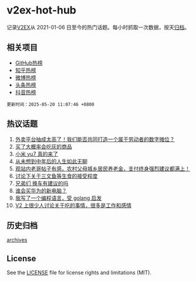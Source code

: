 # v2ex-hot-hub

 记录[V2EX](https://www.v2ex.com/)从 2021-01-06 日至今的热门话题。每小时抓取一次数据，按天[归档](archives)。
 
 ## 相关项目

- [GitHub热榜](https://github.com/lonnyzhang423/github-hot-hub)
- [知乎热榜](https://github.com/lonnyzhang423/zhihu-hot-hub)
- [微博热榜](https://github.com/lonnyzhang423/weibo-hot-hub)
- [头条热榜](https://github.com/lonnyzhang423/toutiao-hot-hub)
- [抖音热榜](https://github.com/lonnyzhang423/douyin-hot-hub)


 `更新时间：2025-05-20 11:07:46 +0800`

## 热议话题

1. [外卖平台抽成太高了！我们能否共同打造一个属于劳动者的数字摊位？](https://www.v2ex.com/t/1132723)
1. [买了大概率会吃灰的商品](https://www.v2ex.com/t/1132801)
1. [小米 yu7 真的来了](https://www.v2ex.com/t/1132689)
1. [从未想到中年后的人生如此无聊](https://www.v2ex.com/t/1132792)
1. [观站内老哥帖子有感，农村父母城乡居民养老金，支付终身强烈建议都满上！](https://www.v2ex.com/t/1132701)
1. [讨论下关于三文鱼等生食的接受程度](https://www.v2ex.com/t/1132752)
1. [兄弟们 换车有建议的吗](https://www.v2ex.com/t/1132909)
1. [谁会买华为的新电脑？](https://www.v2ex.com/t/1132926)
1. [我写了一个编程语言，受 golang 启发](https://www.v2ex.com/t/1132910)
1. [V2 上很少人讨论关于吃的事情，很多是工作和感情](https://www.v2ex.com/t/1132693)

## 历史归档

[archives](archives)

## License

See the [LICENSE](LICENSE) file for license rights and limitations (MIT).
